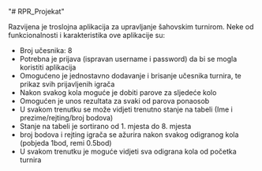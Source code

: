"# RPR_Projekat" 

Razvijena je troslojna aplikacija za upravljanje šahovskim turnirom. Neke od funkcionalnosti i karakteristika ove aplikacije su:

- Broj učesnika: 8
- Potrebna je prijava (ispravan username i password) da bi se mogla koristiti aplikacija
- Omogućeno je jednostavno dodavanje i brisanje učesnika turnira, te prikaz svih prijavljenih igrača
- Nakon svakog kola moguće je dobiti parove za sljedeće kolo
- Omogućen je unos rezultata za svaki od parova ponaosob
- U svakom trenutku se može vidjeti trenutno stanje na tabeli (Ime i prezime/rejting/broj bodova)
- Stanje na tabeli je sortirano od 1. mjesta do 8. mjesta
- broj bodova i rejting igrača se ažurira nakon svakog odigranog kola (pobjeda 1bod, remi 0.5bod)
- U svakom trenutku je moguće vidjeti sva odigrana kola od početka turnira
